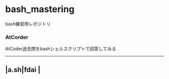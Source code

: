 # bash_mastering

bash練習用レポジトリ

### AtCorder
AtCoder過去問をbashシェルスクリプトで回答してみる

--------------
|a.sh|fdai   |
--------------
